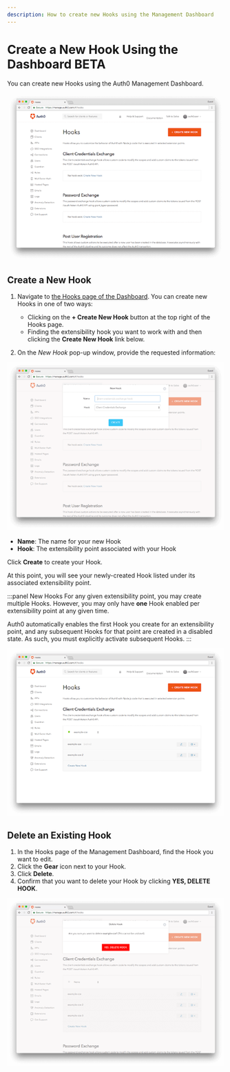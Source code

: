 ```yaml
---
description: How to create new Hooks using the Management Dashboard
---
```


# Create a New Hook Using the Dashboard&nbsp;<span class="btn btn-primary btn-sm">BETA</span>

You can create new Hooks using the Auth0 Management Dashboard.

![Management Dashboard Hooks Page](/media/articles/hooks/hooks-dashboard.png)

## Create a New Hook

1. Navigate to [the Hooks page of the Dashboard](${manage_url}/#/hooks). You can create new Hooks in one of two ways:

    * Clicking on the **+ Create New Hook** button at the top right of the Hooks page.
    * Finding the extensibility hook you want to work with and then clicking the **Create New Hook** link below.

2. On the *New Hook* pop-up window, provide the requested information:

  ![Create Hook Dialog](/media/articles/hooks/create-new-hook.png)

  * **Name**: The name for your new Hook
  * **Hook**: The extensibility point associated with your Hook

  Click **Create** to create your Hook.

  At this point, you will see your newly-created Hook listed under its associated extensibility point.

:::panel New Hooks
For any given extensibility point, you may create multiple Hooks. However, you may only have **one** Hook enabled per extensibility point at any given time.

Auth0 automatically enables the first Hook you create for an extensibility point, and any subsequent Hooks for that point are created in a disabled state. As such, you must explicitly activate subsequent Hooks.
:::

![List of Hooks](/media/articles/hooks/hooks-list.png)

## Delete an Existing Hook

1. In the Hooks page of the Management Dashboard, find the Hook you want to edit.
2. Click the **Gear** icon next to your Hook.
3. Click **Delete**.
4. Confirm that you want to delete your Hook by clicking **YES, DELETE HOOK**.

![Delete Hook Confirmation](/media/articles/hooks/delete-hook.png)
